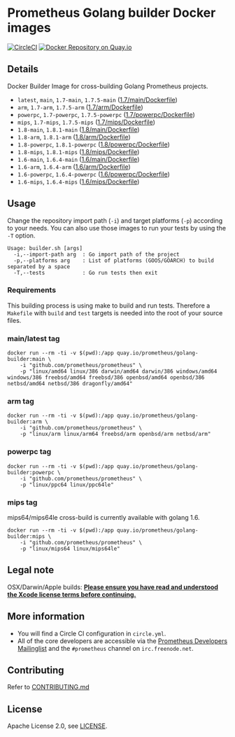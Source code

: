 # Prometheus Golang builder Docker images

[![CircleCI](https://circleci.com/gh/prometheus/golang-builder/tree/master.svg?style=shield)][circleci]
[![Docker Repository on Quay.io](https://quay.io/repository/prometheus/golang-builder/status)][quayio]

## Details

Docker Builder Image for cross-building Golang Prometheus projects.

- `latest`, `main`, `1.7-main`, `1.7.5-main` ([1.7/main/Dockerfile](1.7/main/Dockerfile))
- `arm`, `1.7-arm`, `1.7.5-arm` ([1.7/arm/Dockerfile](1.7/arm/Dockerfile))
- `powerpc`, `1.7-powerpc`, `1.7.5-powerpc` ([1.7/powerpc/Dockerfile](1.7/powerpc/Dockerfile))
- `mips`, `1.7-mips`, `1.7.5-mips` ([1.7/mips/Dockerfile](1.7/mips/Dockerfile))
- `1.8-main`, `1.8.1-main` ([1.8/main/Dockerfile](1.8/main/Dockerfile))
- `1.8-arm`, `1.8.1-arm` ([1.8/arm/Dockerfile](1.8/arm/Dockerfile))
- `1.8-powerpc`, `1.8.1-powerpc` ([1.8/powerpc/Dockerfile](1.8/powerpc/Dockerfile))
- `1.8-mips`, `1.8.1-mips` ([1.8/mips/Dockerfile](1.8/mips/Dockerfile))
- `1.6-main`, `1.6.4-main` ([1.6/main/Dockerfile](1.6/main/Dockerfile))
- `1.6-arm`, `1.6.4-arm` ([1.6/arm/Dockerfile](1.6/arm/Dockerfile))
- `1.6-powerpc`, `1.6.4-powerpc` ([1.6/powerpc/Dockerfile](1.6/powerpc/Dockerfile))
- `1.6-mips`, `1.6.4-mips` ([1.6/mips/Dockerfile](1.6/mips/Dockerfile))

## Usage

Change the repository import path (`-i`) and target platforms (`-p`) according to your needs.
You can also use those images to run your tests by using the `-T` option.

```
Usage: builder.sh [args]
  -i,--import-path arg  : Go import path of the project
  -p,--platforms arg    : List of platforms (GOOS/GOARCH) to build separated by a space
  -T,--tests            : Go run tests then exit
```

### Requirements

This building process is using make to build and run tests.
Therefore a `Makefile` with `build` and `test` targets is needed into the root of your source files.

### main/latest tag

```
docker run --rm -ti -v $(pwd):/app quay.io/prometheus/golang-builder:main \
    -i "github.com/prometheus/prometheus" \
    -p "linux/amd64 linux/386 darwin/amd64 darwin/386 windows/amd64 windows/386 freebsd/amd64 freebsd/386 openbsd/amd64 openbsd/386 netbsd/amd64 netbsd/386 dragonfly/amd64"
```

### arm tag

```
docker run --rm -ti -v $(pwd):/app quay.io/prometheus/golang-builder:arm \
    -i "github.com/prometheus/prometheus" \
    -p "linux/arm linux/arm64 freebsd/arm openbsd/arm netbsd/arm"
```

### powerpc tag

```
docker run --rm -ti -v $(pwd):/app quay.io/prometheus/golang-builder:powerpc \
    -i "github.com/prometheus/prometheus" \
    -p "linux/ppc64 linux/ppc64le"
```

### mips tag

mips64/mips64le cross-build is currently available with golang 1.6.

```
docker run --rm -ti -v $(pwd):/app quay.io/prometheus/golang-builder:mips \
    -i "github.com/prometheus/prometheus" \
    -p "linux/mips64 linux/mips64le"
```

## Legal note

OSX/Darwin/Apple builds:
**[Please ensure you have read and understood the Xcode license
   terms before continuing.](https://www.apple.com/legal/sla/docs/xcode.pdf)**

## More information

  * You will find a Circle CI configuration in `circle.yml`.
  * All of the core developers are accessible via the [Prometheus Developers Mailinglist](https://groups.google.com/forum/?fromgroups#!forum/prometheus-developers) and the `#prometheus` channel on `irc.freenode.net`.

## Contributing

Refer to [CONTRIBUTING.md](CONTRIBUTING.md)

## License

Apache License 2.0, see [LICENSE](LICENSE).

[quayio]: https://quay.io/repository/prometheus/golang-builder
[circleci]: https://circleci.com/gh/prometheus/golang-builder

